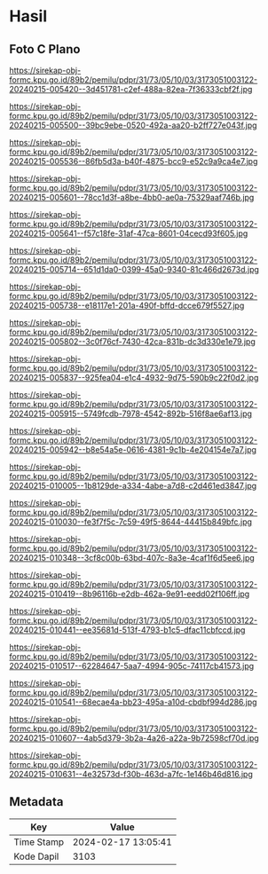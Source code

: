 # Hasil

## Foto C Plano

https://sirekap-obj-formc.kpu.go.id/89b2/pemilu/pdpr/31/73/05/10/03/3173051003122-20240215-005420--3d451781-c2ef-488a-82ea-7f36333cbf2f.jpg

https://sirekap-obj-formc.kpu.go.id/89b2/pemilu/pdpr/31/73/05/10/03/3173051003122-20240215-005500--39bc9ebe-0520-492a-aa20-b2ff727e043f.jpg

https://sirekap-obj-formc.kpu.go.id/89b2/pemilu/pdpr/31/73/05/10/03/3173051003122-20240215-005536--86fb5d3a-b40f-4875-bcc9-e52c9a9ca4e7.jpg

https://sirekap-obj-formc.kpu.go.id/89b2/pemilu/pdpr/31/73/05/10/03/3173051003122-20240215-005601--78cc1d3f-a8be-4bb0-ae0a-75329aaf746b.jpg

https://sirekap-obj-formc.kpu.go.id/89b2/pemilu/pdpr/31/73/05/10/03/3173051003122-20240215-005641--f57c18fe-31af-47ca-8601-04cecd93f605.jpg

https://sirekap-obj-formc.kpu.go.id/89b2/pemilu/pdpr/31/73/05/10/03/3173051003122-20240215-005714--651d1da0-0399-45a0-9340-81c466d2673d.jpg

https://sirekap-obj-formc.kpu.go.id/89b2/pemilu/pdpr/31/73/05/10/03/3173051003122-20240215-005738--e18117e1-201a-490f-bffd-dcce679f5527.jpg

https://sirekap-obj-formc.kpu.go.id/89b2/pemilu/pdpr/31/73/05/10/03/3173051003122-20240215-005802--3c0f76cf-7430-42ca-831b-dc3d330e1e79.jpg

https://sirekap-obj-formc.kpu.go.id/89b2/pemilu/pdpr/31/73/05/10/03/3173051003122-20240215-005837--925fea04-e1c4-4932-9d75-590b9c22f0d2.jpg

https://sirekap-obj-formc.kpu.go.id/89b2/pemilu/pdpr/31/73/05/10/03/3173051003122-20240215-005915--5749fcdb-7978-4542-892b-516f8ae6af13.jpg

https://sirekap-obj-formc.kpu.go.id/89b2/pemilu/pdpr/31/73/05/10/03/3173051003122-20240215-005942--b8e54a5e-0616-4381-9c1b-4e204154e7a7.jpg

https://sirekap-obj-formc.kpu.go.id/89b2/pemilu/pdpr/31/73/05/10/03/3173051003122-20240215-010005--1b8129de-a334-4abe-a7d8-c2d461ed3847.jpg

https://sirekap-obj-formc.kpu.go.id/89b2/pemilu/pdpr/31/73/05/10/03/3173051003122-20240215-010030--fe3f7f5c-7c59-49f5-8644-44415b849bfc.jpg

https://sirekap-obj-formc.kpu.go.id/89b2/pemilu/pdpr/31/73/05/10/03/3173051003122-20240215-010348--3cf8c00b-63bd-407c-8a3e-4caf1f6d5ee6.jpg

https://sirekap-obj-formc.kpu.go.id/89b2/pemilu/pdpr/31/73/05/10/03/3173051003122-20240215-010419--8b96116b-e2db-462a-9e91-eedd02f106ff.jpg

https://sirekap-obj-formc.kpu.go.id/89b2/pemilu/pdpr/31/73/05/10/03/3173051003122-20240215-010441--ee35681d-513f-4793-b1c5-dfac11cbfccd.jpg

https://sirekap-obj-formc.kpu.go.id/89b2/pemilu/pdpr/31/73/05/10/03/3173051003122-20240215-010517--62284647-5aa7-4994-905c-74117cb41573.jpg

https://sirekap-obj-formc.kpu.go.id/89b2/pemilu/pdpr/31/73/05/10/03/3173051003122-20240215-010541--68ecae4a-bb23-495a-a10d-cbdbf994d286.jpg

https://sirekap-obj-formc.kpu.go.id/89b2/pemilu/pdpr/31/73/05/10/03/3173051003122-20240215-010607--4ab5d379-3b2a-4a26-a22a-9b72598cf70d.jpg

https://sirekap-obj-formc.kpu.go.id/89b2/pemilu/pdpr/31/73/05/10/03/3173051003122-20240215-010631--4e32573d-f30b-463d-a7fc-1e146b46d816.jpg


## Metadata

| Key        | Value               |
| ---------- | ------------------- |
| Time Stamp | 2024-02-17 13:05:41 |
| Kode Dapil | 3103                |



